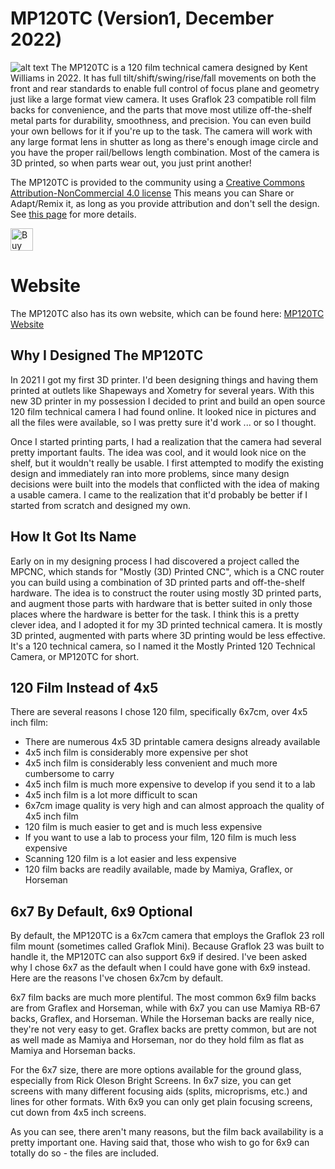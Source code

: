 # MP120TC (Version1, December 2022)
![alt text](https://github.com/MP120TC/Version1_2022/blob/c7dd2071dea3b105e6718126308567413e413206/MP120TC_complete.jpg?raw=true "MP120TC complete camera")
The MP120TC is a 120 film technical camera designed by Kent Williams in 2022.  It has full tilt/shift/swing/rise/fall movements on both the front and rear standards to enable full control of focus plane and geometry just like a large format view camera.  It uses Graflok 23 compatible roll film backs for convenience, and the parts that move most utilize off-the-shelf metal parts for durability, smoothness, and precision.  You can even build your own bellows for it if you're up to the task.  The camera will work with any large format lens in shutter as long as there's enough image circle and you have the proper rail/bellows length combination.  Most of the camera is 3D printed, so when parts wear out, you just print another!

The MP120TC is provided to the community using a [Creative Commons Attribution-NonCommercial 4.0 license](https://creativecommons.org/licenses/by-nc/4.0/)
This means you can Share or Adapt/Remix it, as long as you provide attribution and don't sell the design. See [this page](https://creativecommons.org/licenses/by-nc-sa/4.0/legalcode) for more details.

<a href='https://ko-fi.com/X8X8HTEGW' target='_blank'><img height='36' style='border:0px;height:36px;' src='https://storage.ko-fi.com/cdn/kofi2.png?v=3' border='0' alt='Buy Me a Coffee at ko-fi.com' /></a> 

# Website
The MP120TC also has its own website, which can be found here:  [MP120TC Website](https://williamskg6.wixsite.com/mp120tc)
## Why I Designed The MP120TC
In 2021 I got my first 3D printer.  I'd been designing things and having them printed at outlets like Shapeways and Xometry for several years. With this new 3D printer in my possession I decided to print and build an open source 120 film technical camera I had found online.  It looked nice in pictures and all the files were available, so I was pretty sure it'd work ... or so I thought.

Once I started printing parts, I had a realization that the camera had several pretty important faults.  The idea was cool, and it would look nice on the shelf, but it wouldn't really be usable. I first attempted to modify the existing design and immediately ran into more problems, since many design decisions were built into the models that conflicted with the idea of making a usable camera.  I came to the realization that it'd probably be better if I started from scratch and designed my own.

## How It Got Its Name
Early on in my designing process I had discovered a project called the MPCNC, which stands for "Mostly (3D) Printed CNC", which is a CNC router you can build using a combination of 3D printed parts and off-the-shelf hardware.  The idea is to construct the router using mostly 3D printed parts, and augment those parts with hardware that is better suited in only those places where the hardware is better for the task.  I think this is a pretty clever idea, and I adopted it for my 3D printed technical camera.  It is mostly 3D printed, augmented with parts where 3D printing would be less effective.  It's a 120 technical camera, so I named it the Mostly Printed 120 Technical Camera, or MP120TC for short.

## 120 Film Instead of 4x5
There are several reasons I chose 120 film, specifically 6x7cm, over 4x5 inch film:
- There are numerous 4x5 3D printable camera designs already available
- 4x5 inch film is considerably more expensive per shot
- 4x5 inch film is considerably less convenient and much more cumbersome to carry
- 4x5 inch film is much more expensive to develop if you send it to a lab
- 4x5 inch film is a lot more difficult to scan
- 6x7cm image quality is very high and can almost approach the quality of 4x5 inch film
- 120 film is much easier to get and is much less expensive
- If you want to use a lab to process your film, 120 film is much less expensive
- Scanning 120 film is a lot easier and less expensive
- 120 film backs are readily available, made by Mamiya, Graflex, or Horseman

## 6x7 By Default, 6x9 Optional
By default, the MP120TC is a 6x7cm camera that employs the Graflok 23 roll film mount (sometimes called Graflok Mini).  Because Graflok 23 was built to handle it, the MP120TC can also support 6x9 if desired.  I've been asked why I chose 6x7 as the default when I could have gone with 6x9 instead.  Here are the reasons I've chosen 6x7cm by default. 

6x7 film backs are much more plentiful.  The most common 6x9 film backs are from Graflex and Horseman, while with 6x7 you can use Mamiya RB-67 backs, Graflex, and Horseman.  While the Horseman backs are really nice, they're not very easy to get.  Graflex backs are pretty common, but are not as well made as Mamiya and Horseman, nor do they hold film as flat as Mamiya and Horseman backs.

For the 6x7 size, there are more options available for the ground glass, especially from Rick Oleson Bright Screens.  In 6x7 size, you can get screens with many different focusing aids (splits, microprisms, etc.) and lines for other formats.  With 6x9 you can only get plain focusing screens, cut down from 4x5 inch screens.

As you can see, there aren't many reasons, but the film back availability is a pretty important one.  Having said that, those who wish to go for 6x9 can totally do so - the files are included.
